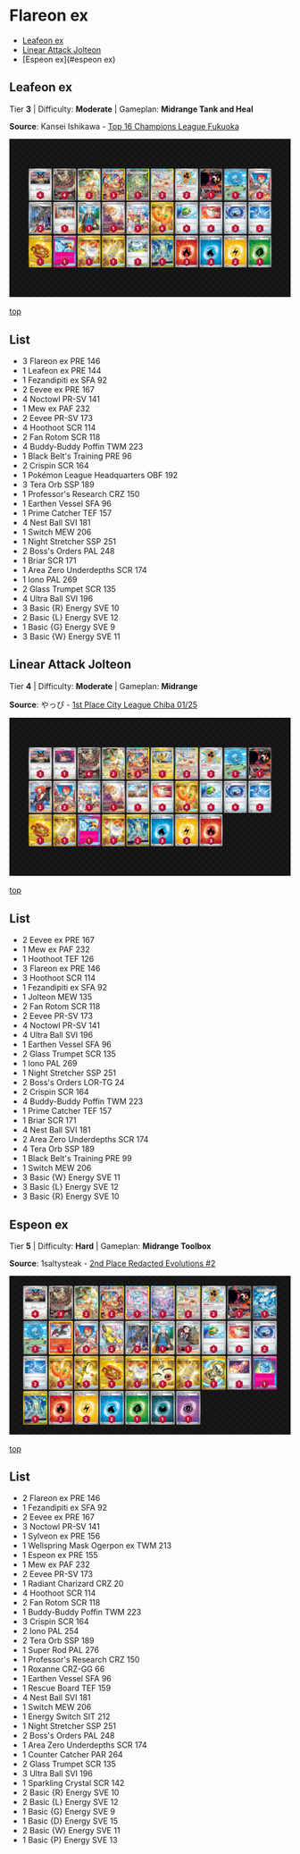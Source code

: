 # Flareon ex

* [Leafeon ex](#leafeon-ex)
* [Linear Attack Jolteon](#linear-attack-jolteon)
* [Espeon ex](#espeon ex)

## Leafeon ex

Tier **3** | Difficulty: **Moderate** | Gameplan: **Midrange Tank and Heal**

**Source**: Kansei Ishikawa - [Top 16 Champions League Fukuoka](https://limitlesstcg.com/decks/list/15938)

![decklist](../../!Images/Standard/15BRS-PRE/Flareon-Leafeon.png)

[top](#flareon-ex)

## List
* 3 Flareon ex PRE 146
* 1 Leafeon ex PRE 144
* 1 Fezandipiti ex SFA 92
* 2 Eevee ex PRE 167
* 4 Noctowl PR-SV 141
* 1 Mew ex PAF 232
* 2 Eevee PR-SV 173
* 4 Hoothoot SCR 114
* 2 Fan Rotom SCR 118
* 4 Buddy-Buddy Poffin TWM 223
* 1 Black Belt's Training PRE 96
* 2 Crispin SCR 164
* 1 Pokémon League Headquarters OBF 192
* 3 Tera Orb SSP 189
* 1 Professor's Research CRZ 150
* 1 Earthen Vessel SFA 96
* 1 Prime Catcher TEF 157
* 4 Nest Ball SVI 181
* 1 Switch MEW 206
* 1 Night Stretcher SSP 251
* 2 Boss's Orders PAL 248
* 1 Briar SCR 171
* 1 Area Zero Underdepths SCR 174
* 1 Iono PAL 269
* 2 Glass Trumpet SCR 135
* 4 Ultra Ball SVI 196
* 3 Basic {R} Energy SVE 10
* 2 Basic {L} Energy SVE 12
* 1 Basic {G} Energy SVE 9
* 3 Basic {W} Energy SVE 11

## Linear Attack Jolteon

Tier **4** | Difficulty: **Moderate** | Gameplan: **Midrange**

**Source**: やっぴ - [1st Place City League Chiba 01/25](https://limitlesstcg.com/decks/list/jp/27438)

![decklist](../../!Images/Standard/15BRS-PRE/Flareon%20ex.png)

[top](#flareon-ex)

## List
* 2 Eevee ex PRE 167
* 1 Mew ex PAF 232
* 1 Hoothoot TEF 126
* 3 Flareon ex PRE 146
* 3 Hoothoot SCR 114
* 1 Fezandipiti ex SFA 92
* 1 Jolteon MEW 135
* 2 Fan Rotom SCR 118
* 2 Eevee PR-SV 173
* 4 Noctowl PR-SV 141
* 4 Ultra Ball SVI 196
* 1 Earthen Vessel SFA 96
* 2 Glass Trumpet SCR 135
* 1 Iono PAL 269
* 1 Night Stretcher SSP 251
* 2 Boss's Orders LOR-TG 24
* 2 Crispin SCR 164
* 4 Buddy-Buddy Poffin TWM 223
* 1 Prime Catcher TEF 157
* 1 Briar SCR 171
* 4 Nest Ball SVI 181
* 2 Area Zero Underdepths SCR 174
* 4 Tera Orb SSP 189
* 1 Black Belt's Training PRE 99
* 1 Switch MEW 206
* 3 Basic {W} Energy SVE 11
* 3 Basic {L} Energy SVE 12
* 3 Basic {R} Energy SVE 10

## Espeon ex

Tier **5** | Difficulty: **Hard** | Gameplan: **Midrange Toolbox**

**Source**: 1saltysteak - [2nd Place Redacted Evolutions #2](https://play.limitlesstcg.com/tournament/678455547960ec710eff52d7/player/1saltysteak/decklist)

![decklist](../../!Images/Standard/15BRS-PRE/Flareon-Psychic.png)

[top](#flareon-ex)

## List
* 2 Flareon ex PRE 146
* 1 Fezandipiti ex SFA 92
* 2 Eevee ex PRE 167
* 3 Noctowl PR-SV 141
* 1 Sylveon ex PRE 156
* 1 Wellspring Mask Ogerpon ex TWM 213
* 1 Espeon ex PRE 155
* 1 Mew ex PAF 232
* 2 Eevee PR-SV 173
* 1 Radiant Charizard CRZ 20
* 4 Hoothoot SCR 114
* 2 Fan Rotom SCR 118
* 1 Buddy-Buddy Poffin TWM 223
* 3 Crispin SCR 164
* 2 Iono PAL 254
* 2 Tera Orb SSP 189
* 1 Super Rod PAL 276
* 1 Professor's Research CRZ 150
* 1 Roxanne CRZ-GG 66
* 1 Earthen Vessel SFA 96
* 1 Rescue Board TEF 159
* 4 Nest Ball SVI 181
* 1 Switch MEW 206
* 1 Energy Switch SIT 212
* 1 Night Stretcher SSP 251
* 2 Boss's Orders PAL 248
* 1 Area Zero Underdepths SCR 174
* 1 Counter Catcher PAR 264
* 2 Glass Trumpet SCR 135
* 3 Ultra Ball SVI 196
* 1 Sparkling Crystal SCR 142
* 2 Basic {R} Energy SVE 10
* 2 Basic {L} Energy SVE 12
* 1 Basic {G} Energy SVE 9
* 1 Basic {D} Energy SVE 15
* 2 Basic {W} Energy SVE 11
* 1 Basic {P} Energy SVE 13
